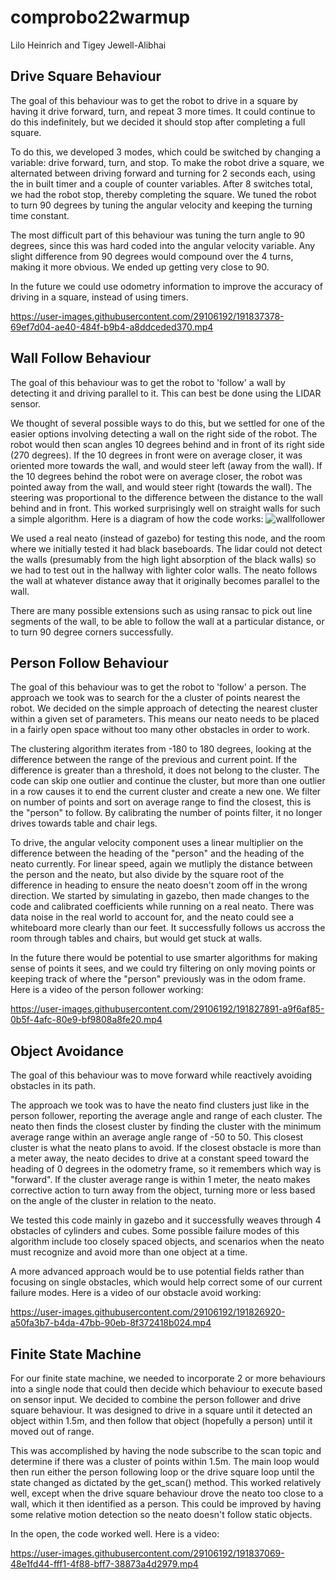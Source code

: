 # comprobo22warmup
Lilo Heinrich and Tigey Jewell-Alibhai

## Drive Square Behaviour

The goal of this behaviour was to get the robot to drive in a square by having it drive forward, turn, and repeat 3 more times. It could continue to do this indefinitely, but we decided it should stop after completing a full square.

To do this, we developed 3 modes, which could be switched by changing a variable: drive forward, turn, and stop. To make the robot drive a square, we alternated between driving forward and turning for 2 seconds each, using the in built timer and a couple of counter variables. After 8 switches total, we had the robot stop, thereby completing the square. We tuned the robot to turn 90 degrees by tuning the angular velocity and keeping the turning time constant.

The most difficult part of this behaviour was tuning the turn angle to 90 degrees, since this was hard coded into the angular velocity variable. Any slight difference from 90 degrees would compound over the 4 turns, making it more obvious. We ended up getting very close to 90.

In the future we could use odometry information to improve the accuracy of driving in a square, instead of using timers. 

https://user-images.githubusercontent.com/29106192/191837378-69ef7d04-ae40-484f-b9b4-a8ddceded370.mp4



## Wall Follow Behaviour

The goal of this behaviour was to get the robot to 'follow' a wall by detecting it and driving parallel to it. This can best be done using the LIDAR sensor.

We thought of several possible ways to do this, but we settled for one of the easier options involving detecting a wall on the right side of the robot. The robot would then scan angles 10 degrees behind and in front of its right side (270 degrees). If the 10 degrees in front were on average closer, it was oriented more towards the wall, and would steer left (away from the wall). If the 10 degrees behind the robot were on average closer, the robot was pointed away from the wall, and would steer right (towards the wall). The steering was proportional to the difference between the distance to the wall behind and in front. This worked surprisingly well on straight walls for such a simple algorithm. Here is a diagram of how the code works: ![wallfollower](https://user-images.githubusercontent.com/29106192/191832612-06ef5bb3-13d7-4de1-8462-3675219ba036.png)


We used a real neato (instead of gazebo) for testing this node, and the room where we initially tested it had black baseboards. The lidar could not detect the walls (presumably from the high light absorption of the black walls) so we had to test out in the hallway with lighter color walls. The neato follows the wall at whatever distance away that it originally becomes parallel to the wall.

There are many possible extensions such as using ransac to pick out line segments of the wall, to be able to follow the wall at a particular distance, or to turn 90 degree corners successfully. 

## Person Follow Behaviour

The goal of this behaviour was to get the robot to 'follow' a person. The approach we took was to search for the a cluster of points nearest the robot. We decided on the simple approach of detecting the nearest cluster within a given set of parameters. This means our neato needs to be placed in a fairly open space without too many other obstacles in order to work. 

The clustering algorithm iterates from -180 to 180 degrees, looking at the difference between the range of the previous and current point. If the difference is greater than a threshold, it does not belong to the cluster. The code can skip one outlier and continue the cluster, but more than one outlier in a row causes it to end the current cluster and create a new one. We filter on number of points and sort on average range to find the closest, this is the "person" to follow. By calibrating the number of points filter, it no longer drives towards table and chair legs. 

To drive, the angular velocity component uses a linear multiplier on the difference between the heading of the "person" and the heading of the neato currently. For linear speed, again we mutliply the distance between the person and the neato, but also divide by the square root of the difference in heading to ensure the neato doesn't zoom off in the wrong direction. We started by simulating in gazebo, then made changes to the code and calibrated coefficients while running on a real neato. There was data noise in the real world to account for, and the neato could see a whiteboard more clearly than our feet. It successfully follows us accross the room  through tables and chairs, but would get stuck at walls. 

In the future there would be potential to use smarter algorithms for making sense of points it sees, and we could try filtering on only moving points or keeping track of where the "person" previously was in the odom frame. Here is a video of the person follower working:

https://user-images.githubusercontent.com/29106192/191827891-a9f6af85-0b5f-4afc-80e9-bf9808a8fe20.mp4



## Object Avoidance

The goal of this behaviour was to move forward while reactively avoiding obstacles in its path. 

The approach we took was to have the neato find clusters just like in the person follower, reporting the average angle and range of each cluster. The neato then finds the closest cluster by finding the cluster with the minimum average range within an average angle range of -50 to 50. This closest cluster is what the neato plans to avoid. If the closest obstacle is more than a meter away, the neato decides to drive at a constant speed toward the heading of 0 degrees in the odometry frame, so it remembers which way is "forward". If the cluster average range is within 1 meter, the neato makes corrective action to turn away from the object, turning more or less based on the angle of the cluster in relation to the neato.

We tested this code mainly in gazebo and it successfully weaves through 4 obstacles of cylinders and cubes. Some possible failure modes of this algorithm include too closely spaced objects, and scenarios when the neato must recognize and avoid more than one object at a time. 

A more advanced approach would be to use potential fields rather than focusing on single obstacles, which would help correct some of our current failure modes. Here is a video of our obstacle avoid working:

https://user-images.githubusercontent.com/29106192/191826920-a50fa3b7-b4da-47bb-90eb-8f372418b024.mp4


## Finite State Machine

For our finite state machine, we needed to incorporate 2 or more behaviours into a single node that could then decide which behaviour to execute based on sensor input. We decided to combine the person follower and drive square behaviour. It was designed to drive in a square until it detected an object within 1.5m, and then follow that object (hopefully a person) until it moved out of range. 

This was accomplished by having the node subscribe to the scan topic and determine if there was a cluster of points within 1.5m. The main loop would then run either the person following loop or the drive square loop until the state changed as dictated by the get_scan() method. This worked relatively well, except when the drive square behaviour drove the neato too close to a wall, which it then identified as a person. This could be improved by having some relative motion detection so the neato doesn't follow static objects.

In the open, the code worked well. Here is a video: 

https://user-images.githubusercontent.com/29106192/191837069-48e1fd44-fff1-4f88-bff7-38873a4d2979.mp4


